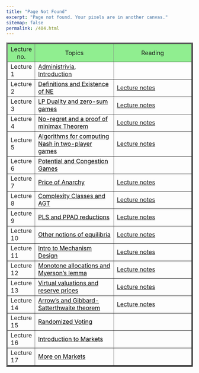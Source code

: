 ```yaml
---
title: "Page Not Found"
excerpt: "Page not found. Your pixels are in another canvas."
sitemap: false
permalink: /404.html
---
```


<table align="center" border="3" cellpadding="2" cellspacing="2">
	<thead bgcolor="lightgreen">
		<tr>
			<th style="width:12%"><span style="font-weight:400">Lecture no.</span></th>
			<th style="width:44%"><span style="font-weight:400">Topics</span></th>
			<th style="width:44%"><span style="font-weight:400">Reading</span></th>
		</tr>
	</thead>
		<tr>
			<td>Lecture 1</td>
			<td><font color="#000000"><a href="_pages/syllabus_agt.pdf">Administrivia</a>,  <a href="agtslides/L01%20Introduction.pdf">Introduction</a></font></td>
			<td> </td>
		</tr>
		<tr>
			<td>Lecture 2</td>
			<td><a href="agtslides/L02%20Definitions.pdf"><font color="#000000">Definitions and Existence of NE</font></a></td>
			<td><a href="agtslides/CS295L12.pdf">Lecture notes </a></td>
		</tr>
		<tr>
			<td>Lecture 3</td>
			<td><a href="agtslides/L03%20LPduality.pdf"><font color="#000000">LP Duality and zero-sum games</font></a></td>
			<td><a href="agtslides/CS295L3.pdf">Lecture notes </a></td>
		</tr>
		<tr>
			<td>Lecture 4</td>
			<td><a href="agtslides/L04%20No-regret+minmax.pdf"><font color="#000000">No-regret and a proof of minimax Theorem</font></a></td>
			<td><a href="agtslides/CS295L4.pdf">Lecture notes </a></td>
		</tr>
			<tr>
			<td>Lecture 5</td>
			<td><a href="agtslides/L03%20LPduality.pdf"><font color="#000000">Algorithms for computing Nash in two-player games</font></a></td>
			<td><a href="agtslides/CS295L5.pdf">Lecture notes </a></td>
		</tr>
			<tr>
			<td>Lecture 6</td>
			<td><a href="agtslides/L06%20PotentialGames.pdf"><font color="#000000">Potential and Congestion Games</font></a></td>
			<td> </td>
		</tr>
			<tr>
			<td>Lecture 7</td>
			<td><a href="agtslides/L07PoA.pdf"><font color="#000000">Price of Anarchy</font></a></td>
			<td><a href="agtslides/CS295L3.pdf">Lecture notes </a></td>
		</tr>
			<tr>
			<td>Lecture 8</td>
			<td><a href="agtslides/L08%20Complexity%20Classes.pdf"><font color="#000000">Complexity Classes and AGT</font></a></td>
			<td><a href="agtslides/CS295L3.pdf">Lecture notes </a></td>
		</tr>
			<tr>
			<td>Lecture 9</td>
			<td><a href="agtslides/L09%20PPAD%20and%20PLS.pdf"><font color="#000000">PLS and PPAD reductions</font></a></td>
			<td><a href="agtslides/CS295L3.pdf">Lecture notes </a></td>
		</tr>
			<tr>
			<td>Lecture 10</td>
			<td><a href="agtslides/L10%20Other%20equilibrium%20notions.pdf"><font color="#000000">Other notions of equilibria</font></a></td>
			<td><a href="agtslides/CS295L3.pdf">Lecture notes </a></td>
		</tr>
			<tr>
			<td>Lecture 11</td>
			<td><a href="agtslides/Intro%20to%20Mechanism%20Design.pdf"><font color="#000000">Intro to Mechanism Design</font></a></td>
			<td><a href="agtslides/CS295L3.pdf">Lecture notes </a></td>
		</tr>
			<tr>
			<td>Lecture 12</td>
			<td><a href="agtslides/L12%20Myerson's%20lemma.pdf"><font color="#000000">Monotone allocations and Myerson’s lemma</font></a></td>
			<td><a href="agtslides/CS295L3.pdf">Lecture notes </a></td>
		</tr>
			<tr>
			<td>Lecture 13</td>
			<td><a href="agtslides/L13%20Myerson's%20lemma%20(part2).pdf"><font color="#000000">Virtual valuations and reserve prices</font></a></td>
			<td><a href="agtslides/CS295L3.pdf">Lecture notes </a></td>
		</tr>
			<tr>
			<td>Lecture 14</td>
			<td><a href="agtslides/L14%20Voting.pdf"><font color="#000000">Arrow’s and Gibbard-Satterthwaite theorem</font></a></td>
			<td><a href="agtslides/CS295L3.pdf">Lecture notes </a></td>
		</tr>
			<tr>
			<td>Lecture 15</td>
			<td><a href="agtslides/L15%20Voting%20rules.pdf"><font color="#000000">Randomized Voting</font></a></td>
			<td> </td>
		</tr>
			<tr>
			<td>Lecture 16</td>
			<td><a href="agtslides/Intro%20to%20Markets.pdf"><font color="#000000">Introduction to Markets</font></a></td>
			<td> </td>
		</tr>
			<tr>
			<td>Lecture 17</td>
			<td><a href="agtslides/L17%20More%20on%20Markets.pdf"><font color="#000000">More on Markets</font></a></td>
			<td> </td>
		</tr>
		<!--
-->
</table>

